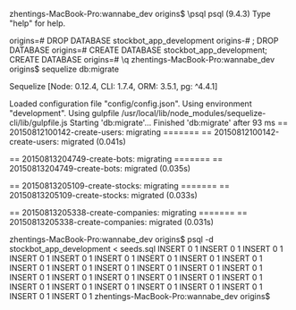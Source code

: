 
zhentings-MacBook-Pro:wannabe_dev origins$ \psql
psql (9.4.3)
Type "help" for help.

origins=# DROP DATABASE stockbot_app_development
origins-# ;
DROP DATABASE
origins=# CREATE DATABASE stockbot_app_development;
CREATE DATABASE
origins=# \q
zhentings-MacBook-Pro:wannabe_dev origins$ sequelize db:migrate

Sequelize [Node: 0.12.4, CLI: 1.7.4, ORM: 3.5.1, pg: ^4.4.1]

Loaded configuration file "config/config.json".
Using environment "development".
Using gulpfile /usr/local/lib/node_modules/sequelize-cli/lib/gulpfile.js
Starting 'db:migrate'...
Finished 'db:migrate' after 93 ms
== 20150812100142-create-users: migrating =======
== 20150812100142-create-users: migrated (0.041s)

== 20150813204749-create-bots: migrating =======
== 20150813204749-create-bots: migrated (0.035s)

== 20150813205109-create-stocks: migrating =======
== 20150813205109-create-stocks: migrated (0.033s)

== 20150813205338-create-companies: migrating =======
== 20150813205338-create-companies: migrated (0.031s)

zhentings-MacBook-Pro:wannabe_dev origins$ psql -d stockbot_app_development < seeds.sql
INSERT 0 1
INSERT 0 1
INSERT 0 1
INSERT 0 1
INSERT 0 1
INSERT 0 1
INSERT 0 1
INSERT 0 1
INSERT 0 1
INSERT 0 1
INSERT 0 1
INSERT 0 1
INSERT 0 1
INSERT 0 1
INSERT 0 1
INSERT 0 1
INSERT 0 1
INSERT 0 1
INSERT 0 1
INSERT 0 1
INSERT 0 1
INSERT 0 1
INSERT 0 1
INSERT 0 1
INSERT 0 1
INSERT 0 1
INSERT 0 1
INSERT 0 1
INSERT 0 1
zhentings-MacBook-Pro:wannabe_dev origins$ 
